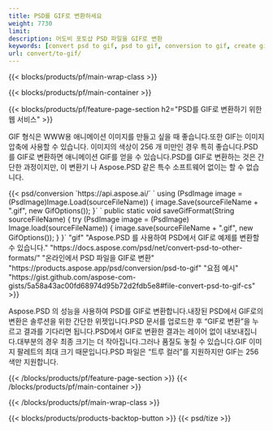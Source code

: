 ```yaml
---
title: PSD를 GIF로 변환하세요
weight: 7730
limit: 
description: 어도비 포토샵 PSD 파일을 GIF로 변환
keywords: [convert psd to gif, psd to gif, conversion to gif, create gif from psd, print psd as gif]
url: convert/to-gif/
---
```


{{< blocks/products/pf/main-wrap-class >}}

{{< blocks/products/pf/main-container >}}

{{< blocks/products/pf/feature-page-section h2="PSD를 GIF로 변환하기 위한 웹 서비스" >}}
<p>GIF 형식은 WWW용 애니메이션 이미지를 만들고 싶을 때 좋습니다.또한 GIF는 이미지 압축에 사용할 수 있습니다. 이미지의 색상이 256 개 미만인 경우 특히 좋습니다.PSD를 GIF로 변환하면 애니메이션 GIF를 얻을 수 있습니다.PSD를 GIF로 변환하는 것은 간단한 과정이지만, 이 변환기 나 Aspose.PSD 같은 특수 소프트웨어 없이는 할 수 없습니다.</p>
{{< psd/conversion `https://api.aspose.ai/` 
`    using (PsdImage image = (PsdImage)Image.Load(sourceFileName))
    {
        image.Save(sourceFileName + ".gif",  new GifOptions());
    }` 
	`    public static void saveGifFormat(String sourceFileName) {
        try (PsdImage image = (PsdImage) Image.load(sourceFileName)) {
            image.save(sourceFileName + ".gif", new GifOptions());
        }
    }` 
"gif" 
"Aspose.PSD 를 사용하여 PSD에서 GIF로 예제를 변환할 수 있습니다."  "https://docs.aspose.com/psd/net/convert-psd-to-other-formats/" 
"온라인에서 PSD 파일을 GIF로 변환" "https://products.aspose.app/psd/conversion/psd-to-gif" 
"요점 예시" "https://gist.github.com/aspose-com-gists/5a58a43ac00fd68974d95b72d2fdb5e8#file-convert-psd-to-gif-cs" >}}
<p>Aspose.PSD 의 성능을 사용하여 PSD를 GIF로 변환합니다.내장된 PSD에서 GIF로의 변환은 솔루션을 위한 간단한 위젯입니다.PSD 문서를 업로드한 후 “GIF로 변환”을 누르고 결과를 기다리면 됩니다.PSD에서 GIF로 변환한 결과는 레이어 없이 내보내집니다.대부분의 경우 최종 크기는 더 작아집니다.그러나 품질도 놓칠 수 있습니다.GIF 이미지 팔레트의 최대 크기 때문입니다.PSD 파일은 “트루 컬러”를 지원하지만 GIF는 256색만 지원합니다. </p>
{{< /blocks/products/pf/feature-page-section >}}
{{< /blocks/products/pf/main-container >}}


{{< /blocks/products/pf/main-wrap-class >}}

{{< blocks/products/products-backtop-button >}}
{{< psd/tize >}}
